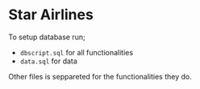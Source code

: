 # Star Airlines
To setup database run;
- `dbscript.sql` for all functionalities
- `data.sql` for data

Other files is seppareted for the functionalities they do.